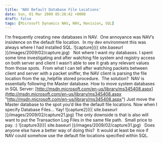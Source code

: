 ```yaml
---
title: 'NAV Default Database File Locations'
date: Sun, 01 Mar 2009 05:26:42 +0000
draft: false
tags: [Microsoft Dynamics NAV, NAV, Navision, SQL]
---
```


I'm frequently creating new databases in NAV.  One annoyance was NAV’s insistence on the default file location.  In my dev environment this was always where I had installed SQL. ![capture]({{ site.baseurl }}/images/2009/02/capture.jpg)   Not where I want my databases. I spent some time investigating and after watching file system and registry access on both server and client I wasn’t able to see it grab any relevant values from those spots.  From what I can tell after watching packets between client and server with a packet sniffer, the NAV client is parsing the file location from the sp_helpfile stored procedure.  The solution?  NAV is essentially following the Master database. How to move system databases in SQL Server: [http://msdn.microsoft.com/en-us/library/ms345408.aspx](http://msdn.microsoft.com/en-us/library/ms345408.aspx "http://msdn.microsoft.com/en-us/library/ms345408.aspx") Just move the Master database to the spot you’d like the default file locations. Now when I specify Database Files… Yay! ![capture2]({{ site.baseurl }}/images/2009/02/capture21.jpg) The only downside is that is also will want to put the Transaction Log Files in the same file path.  Small price to pay. :) ![capture3]({{ site.baseurl }}/images/2009/02/capture31.jpg)   Does anyone else have a better way of doing this?  It would at least be nice if NAV could somehow use the default file locations specified within SQL.